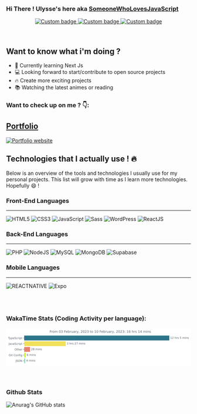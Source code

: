 ### Hi There ! Ulysse's here aka [SomeoneWhoLovesJavaScript][website]

<p align="center">
  <a href="https://github.com/Ulysseassoo" alt="GitHub Link">
      <img alt="Custom badge" src="https://img.shields.io/static/v1?message=GITHUB&label=&logo=GITHUB&style=for-the-badge&color=161B22">
  </a>
  <a href="https://www.linkedin.com/in/ulysse-asso-o/" alt="LinkedIn Link">
    <img alt="Custom badge" src="https://img.shields.io/static/v1?message=LINKEDIN&label=&logo=LINKEDIN&style=for-the-badge&color=0A66C2">
  </a>
  <a href="mailto:assooulysse@gmail.com" alt="Mail Link">
    <img alt="Custom badge" src="https://img.shields.io/static/v1?message=Contact Me&label=&logo=gmail&logoColor=FFFFFF&style=for-the-badge&color=EA4335">
  </a>
</p>
<br />

## Want to know what i'm doing ?

- 🚧 Currently learning Next Js
- 💻 Looking forward to start/contribute to open source projects
- 🔥 Create more exciting projects
- 📚 Watching the latest animes or reading

### Want to check up on me ? 👇:

## [Portfolio][website]

<a href="https://www.ulysse-asso-o.fr/" target="__blank">
  <img alt="Portfolio website" src="https://user-images.githubusercontent.com/73486687/218328251-1477a38b-76ec-4939-bbcd-4d36bbd3bd8f.png" />
</a>

<br>

## Technologies that I actually use ! 🔥

Below is an overview of the tools and technologies I usually use for my personal projects. This list will grow with time as I learn more technologies. Hopefully 😄 !

### Front-End Languages

---

![HTML5](https://img.shields.io/badge/HTML5-black?style=for-the-badge&logo=html5&color=ffffff) ![CSS3](https://img.shields.io/badge/CSS3-black?style=for-the-badge&logo=css3&logoColor=2bcbba&color=ffffff) ![JavaScript](https://img.shields.io/badge/JavaScript-black?style=for-the-badge&logo=javascript&color=ffffff) ![Sass](https://img.shields.io/badge/Sass-black?style=for-the-badge&logo=sass&logoColor=2bcbba&color=ffffff) ![WordPress](https://img.shields.io/badge/WordPress-black?style=for-the-badge&logo=wordpress&logoColor=2bcbba&color=ffffff) ![ReactJS](https://img.shields.io/badge/ReactJS-black?style=for-the-badge&logo=react&color=ffffff)

### Back-End Languages

---

![PHP](https://img.shields.io/badge/PHP-black?style=for-the-badge&logo=php&color=ffffff) ![NodeJS](https://img.shields.io/badge/-NodeJS-black?style=for-the-badge&logo=nodedotjs&color=ffffff) ![MySQL](https://img.shields.io/badge/-MySQL-black?style=for-the-badge&logo=mysql&color=ffffff) ![MongoDB](https://img.shields.io/badge/MongoDB-black?style=for-the-badge&logo=mongodb&logoColor=eb3b5a&color=ffffff) ![Supabase](https://img.shields.io/badge/Supabase-black?style=for-the-badge&logo=supabase&logoColor=eb3b5a&color=ffffff)

### Mobile Languages

---

![REACTNATIVE](https://img.shields.io/badge/ReactNative-black?style=for-the-badge&logo=react&color=ffffff) ![Expo](https://img.shields.io/badge/-EXPO-black?style=for-the-badge&logo=expo&color=ffffff)

<br />
<br />

### WakaTime Stats (Coding Activity per language):

<div>
        <img width="600px" src="https://github.com/Ulysseassoo/Ulysseassoo/blob/master/images/stat.svg" alt="Ulysse WakaTime Activity"/>
</div>

<br />
<br />

### Github Stats

![Anurag's GitHub stats](https://github-readme-stats.vercel.app/api?username=Ulysseassoo&show_icons=true&theme=radical)

[website]: https://www.ulysse-asso-o.fr/
